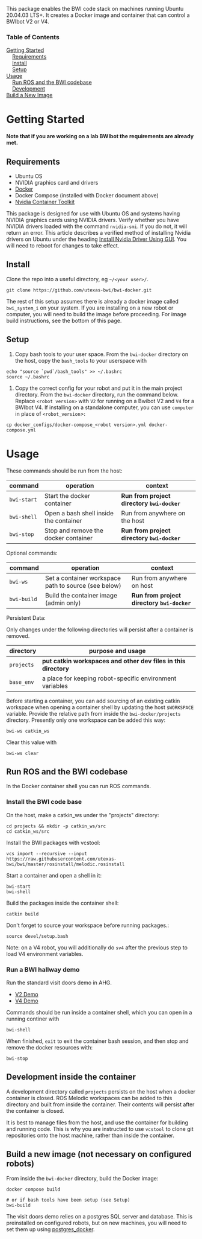 This package enables the BWI code stack on machines running Ubuntu 20.04.03 LTS+.  It creates a Docker image and container that can control a BWIbot V2 or V4.

### Table of Contents

[Getting Started](#getting-started)<br/>
&nbsp;&nbsp;&nbsp;&nbsp;[Requirements](#requirements)<br/>
&nbsp;&nbsp;&nbsp;&nbsp;[Install](#install)<br/>
&nbsp;&nbsp;&nbsp;&nbsp;[Setup](#setup)<br/>
[Usage](#usage)<br/>
&nbsp;&nbsp;&nbsp;&nbsp;[Run ROS and the BWI codebase](#run-ros-and-the-bwi-codebase)<br/>
&nbsp;&nbsp;&nbsp;&nbsp;[Development](#development-inside-the-container)<br/>
[Build a New Image](#build-a-new-image-not-necessary-on-configured-robots)<br/>

# Getting Started

**Note that if you are working on a lab BWIbot the requirements are already met.**

## Requirements

- Ubuntu OS
- NVIDIA graphics card and drivers
- [Docker](https://docs.docker.com/engine/install/ubuntu/)
- Docker Compose (installed with Docker document above)
- [Nvidia Container Toolkit](https://docs.nvidia.com/datacenter/cloud-native/container-toolkit/install-guide.html#docker)

This package is designed for use with Ubuntu OS and systems having NVIDIA graphics cards using NVIDIA drivers.  Verify whether you have NVIDIA drivers loaded with the command `nvidia-smi`.  If you do not, it will return an error.  This article describes a verified method of installing Nvidia drivers on Ubuntu under the heading [Install Nvidia Driver Using GUI](https://phoenixnap.com/kb/install-nvidia-drivers-ubuntu).  You will need to reboot for changes to take effect.

## Install

Clone the repo into a useful directory, eg `~/<your user>/`.
```
git clone https://github.com/utexas-bwi/bwi-docker.git
```
The rest of this setup assumes there is already a docker image called `bwi_system_i` on your system.  If you are installing on a new robot or computer, you will need to build the image before proceeding.  For image build instructions, see the bottom of this page.


## Setup

1. Copy bash tools to your user space.
From the `bwi-docker` directory on the host, copy the `bash_tools` to your userspace with
```
echo "source `pwd`/bash_tools" >> ~/.bashrc
source ~/.bashrc
```

1. Copy the correct config for your robot and put it in the main project directory.
From the `bwi-docker` directory, run the command below.  Replace `<robot version>` with `V2` for running on a Bwibot V2 and `V4` for a BWIbot V4.  If installing on a standalone computer, you can use `computer` in place of `<robot_version`>:
```
cp docker_configs/docker-compose_<robot version>.yml docker-compose.yml
```

# Usage

These commands should be run from the host:

| command | operation | context |
| --- | --- | --- |
| `bwi-start` | Start the docker container | **Run from project directory `bwi-docker`** |
| `bwi-shell` | Open a bash shell inside the container | Run from anywhere on the host |
| `bwi-stop` | Stop and remove the docker container | **Run from project directory `bwi-docker`** |

Optional commands: 

| command | operation | context |
| --- | --- | --- |
| `bwi-ws` | Set a container workspace path to source (see below) | Run from anywhere on host |
| `bwi-build ` | Build the container image (admin only) | **Run from project directory `bwi-docker`** |


Persistent Data:

Only changes under the following directories will persist after a container is removed.

| directory | purpose and usage |
| --- | --- |
| `projects` | **put catkin workspaces and other dev files in this directory** |
| `base_env` | a place for keeping robot-specific environment variables |


Before starting a container, you can add sourcing of an existing catkin workspace when opening a container shell by updating the host `$WORKSPACE` variable.  Provide the relative path from inside the `bwi-docker/projects` directory.  Presently only one workspace can be added this way:
```
bwi-ws catkin_ws
```
Clear this value with
```
bwi-ws clear
```

## Run ROS and the BWI codebase

In the Docker container shell you can run ROS commands.

### Install the BWI code base

On the host, make a catkin_ws under the "projects" directory:
```
cd projects && mkdir -p catkin_ws/src
cd catkin_ws/src
```
Install the BWI packages with vcstool:
```
vcs import --recursive --input https://raw.githubusercontent.com/utexas-bwi/bwi/master/rosinstall/melodic.rosinstall
```

Start a container and open a shell in it:
```
bwi-start
bwi-shell
```
Build the packages inside the container shell:
```
catkin build
```
Don't forget to source your workspace before running packages.:
```
source devel/setup.bash
```
Note: on a V4 robot, you will additionally do `sv4` after the previous step to load V4 environment variables.

### Run a BWI hallway demo

Run the standard visit doors demo in AHG.
- [V2 Demo](https://github.com/utexas-bwi/bwi/blob/master/demo_v2.md)
- [V4 Demo](https://github.com/utexas-bwi/bwi/blob/master/demo_v4.md)

Commands should be run inside a container shell, which you can open in a running continer with
```
bwi-shell
```

When finished, `exit` to exit the container bash session, and then stop and remove the docker resources with:
```
bwi-stop
```

## Development inside the container

A development directory called `projects` persists on the host when a docker container is closed.  ROS Melodic workspaces can be added to this directory and built from inside the container.  Their contents will persist after the container is closed.

It is best to manage files from the host, and use the container for building and running code.  This is why you are instructed to use `vcstool` to clone git repositories onto the host machine, rather than inside the container.

## Build a new image (not necessary on configured robots)

From inside the `bwi-docker` directory, build the Docker image:
```
docker compose build

# or if bash tools have been setup (see Setup)
bwi-build
```

The visit doors demo relies on a postgres SQL server and database.  This is preinstalled on configured robots, but on new machines, you will need to set them up using [postgres_docker](https://github.com/utexas-bwi/postgres_docker).
